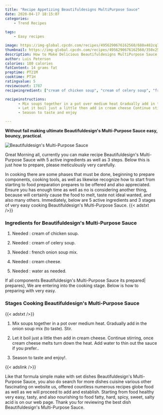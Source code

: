 ```yaml
---
title: "Recipe Appetizing Beautifuldesigns MultiPurpose Sauce"
date: 2020-04-17 18:15:07
categories:
    - Trend Recipes
    
tags:
    - Easy recipes

image: https://img-global.cpcdn.com/recipes/4956290676162560/680x482cq70/beautifuldesigns-multi-purpose-sauce-recipe-main-photo.jpg
thumbnail: https://img-global.cpcdn.com/recipes/4956290676162560/350x250cq70/beautifuldesigns-multi-purpose-sauce-recipe-main-photo.jpg
description: How to Make Delicious Beautifuldesigns MultiPurpose Sauce with 5 ingredients and 3 stages of easy cooking.
author: Luis Peterson
calories: 180 calories
fatContent: 14 grams fat
preptime: PT21M
cooktime: PT1H
ratingvalue: 5
reviewcount: 1787
recipeingredient: ["cream of chicken soup", "cream of celery soup", "french onion soup mix", "cream cheese", "water as needed"]

recipeinstructions: 
      - Mix soups together in a pot over medium heat Gradually add in the onion soup mix to taste Stir 
      - Let it boil just a little then add in cream cheese Continue stirring once cream cheese melts turn down the heat Add water to thin out the sauce if you prefer 
      - Season to taste and enjoy

---
```




**Without fail making ultimate Beautifuldesign&#39;s Multi-Purpose Sauce easy, bouncy, practical**. 


![Beautifuldesign&#39;s Multi-Purpose Sauce](https://img-global.cpcdn.com/recipes/4956290676162560/680x482cq70/beautifuldesigns-multi-purpose-sauce-recipe-main-photo.jpg "Beautifuldesign&#39;s Multi-Purpose Sauce")




Great Morning all, currently you can make recipe Beautifuldesign&#39;s Multi-Purpose Sauce with 5 active ingredients as well as 3 steps. Below this is just how to prepare, please meticulously very carefully.

In cooking there are some phases that must be done, beginning to prepare components, cooking tools, as well as likewise recognize how to start from starting to food preparation prepares to be offered and also appreciated. Ensure you has enough time as well as no is considering another thing, because will certainly cause the food to melt, taste not ideal wanted, and also many others. Immediately, below are 5 active ingredients and 3 stages of very easy cooking Beautifuldesign&#39;s Multi-Purpose Sauce.
{{< adstxt />}}

### Ingredients for Beautifuldesign&#39;s Multi-Purpose Sauce


1. Needed  : cream of chicken soup.

1. Needed  : cream of celery soup.

1. Needed  : french onion soup mix.

1. Needed  : cream cheese.

1. Needed  : water as needed.



If all components Beautifuldesign&#39;s Multi-Purpose Sauce its prepared| prepares}, We are entering into the cooking stage. Below is how to preparing with very easy.

### Stages Cooking Beautifuldesign&#39;s Multi-Purpose Sauce

{{< adstxt />}}


1. Mix soups together in a pot over medium heat. Gradually add in the onion soup mix (to taste). Stir.



1. Let it boil just a little then add in cream cheese. Continue stirring, once cream cheese melts turn down the heat. Add water to thin out the sauce if you prefer..



1. Season to taste and enjoy!.





{{< adslink />}}

Like that formula simple make with set dishes Beautifuldesign&#39;s Multi-Purpose Sauce, you also do search for more dishes cuisine various other fascinating on website us, offered countless numerous recipes globe food as well as we will proceed to add and establish. Starting from food healthy very easy, tasty, and also nourishing to food fatty, hard, spicy, sweet, salty acid is on our web page. Thank you for reviewing the best dish Beautifuldesign&#39;s Multi-Purpose Sauce.
